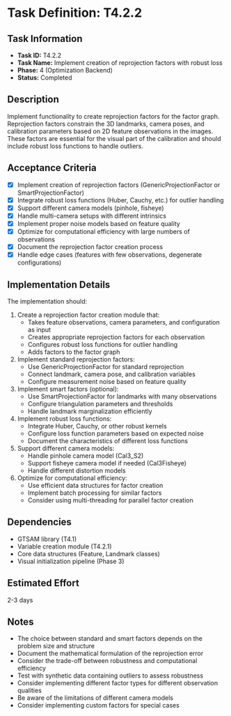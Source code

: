 # Task Definition: T4.2.2

## Task Information
- **Task ID:** T4.2.2
- **Task Name:** Implement creation of reprojection factors with robust loss
- **Phase:** 4 (Optimization Backend)
- **Status:** Completed

## Description
Implement functionality to create reprojection factors for the factor graph. Reprojection factors constrain the 3D landmarks, camera poses, and calibration parameters based on 2D feature observations in the images. These factors are essential for the visual part of the calibration and should include robust loss functions to handle outliers.

## Acceptance Criteria
- [x] Implement creation of reprojection factors (GenericProjectionFactor or SmartProjectionFactor)
- [x] Integrate robust loss functions (Huber, Cauchy, etc.) for outlier handling
- [x] Support different camera models (pinhole, fisheye)
- [x] Handle multi-camera setups with different intrinsics
- [x] Implement proper noise models based on feature quality
- [x] Optimize for computational efficiency with large numbers of observations
- [x] Document the reprojection factor creation process
- [x] Handle edge cases (features with few observations, degenerate configurations)

## Implementation Details
The implementation should:
1. Create a reprojection factor creation module that:
   - Takes feature observations, camera parameters, and configuration as input
   - Creates appropriate reprojection factors for each observation
   - Configures robust loss functions for outlier handling
   - Adds factors to the factor graph
2. Implement standard reprojection factors:
   - Use GenericProjectionFactor for standard reprojection
   - Connect landmark, camera pose, and calibration variables
   - Configure measurement noise based on feature quality
3. Implement smart factors (optional):
   - Use SmartProjectionFactor for landmarks with many observations
   - Configure triangulation parameters and thresholds
   - Handle landmark marginalization efficiently
4. Implement robust loss functions:
   - Integrate Huber, Cauchy, or other robust kernels
   - Configure loss function parameters based on expected noise
   - Document the characteristics of different loss functions
5. Support different camera models:
   - Handle pinhole camera model (Cal3_S2)
   - Support fisheye camera model if needed (Cal3Fisheye)
   - Handle different distortion models
6. Optimize for computational efficiency:
   - Use efficient data structures for factor creation
   - Implement batch processing for similar factors
   - Consider using multi-threading for parallel factor creation

## Dependencies
- GTSAM library (T4.1)
- Variable creation module (T4.2.1)
- Core data structures (Feature, Landmark classes)
- Visual initialization pipeline (Phase 3)

## Estimated Effort
2-3 days

## Notes
- The choice between standard and smart factors depends on the problem size and structure
- Document the mathematical formulation of the reprojection error
- Consider the trade-off between robustness and computational efficiency
- Test with synthetic data containing outliers to assess robustness
- Consider implementing different factor types for different observation qualities
- Be aware of the limitations of different camera models
- Consider implementing custom factors for special cases

